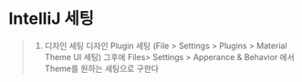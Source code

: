 # IntelliJ 세팅

> 1. 디자인 세팅
디자인 Plugin 세팅 (File > Settings > Plugins > Material Theme UI 세팅)
그후에 Files> Settings > Apperance & Behavior 에서 Theme를 원하는 세팅으로 구한다
